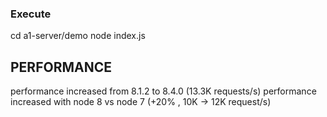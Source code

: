 ### Execute
cd a1-server/demo
node index.js


## PERFORMANCE
performance increased from 8.1.2 to 8.4.0 (13.3K requests/s)
performance increased with node 8 vs node 7 (+20% , 10K -> 12K request/s)
